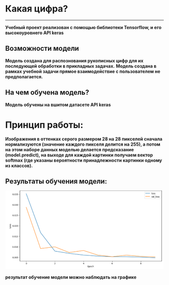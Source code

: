 # Какая цифра?
____
**Учебный  проект реализован с помощью библиотеки Tensorflow, и его высокоуровнего API keras**

## Возможности модели

**Модель создана для распознования рукописных цифр для их последующей обработки в прикладных задачах.**
**Модель создана в рамках учебной задачи прямое взаимодействие с пользователем не предполагается.**

## На чем обучена модель?
**Модель обучены на вшитом датасете API keras**

# Принцип работы:
**Изображения в оттенках серого размером 28 на 28 пикселей сначала нормализуются (значение каждого пикселя делится на 255), а потом на этом наборе данных моделью делается предсказание (model.predict), на выходе для каждой картинки получаем вектор softmax (где указаны вероятности принадлежности картинки одному из классов).**

## Результаты обучения модели:

![logo](https://github.com/IlyaBolkisev/software_engineering/blob/main/%D0%B3%D1%80%D0%B0%D1%84%D0%B8%D0%BA%20%D0%BE%D0%B1%D1%83%D1%87%D0%B5%D0%BD%D0%BD%D0%BE%D0%B9%20%D0%BC%D0%BE%D0%B4%D0%B5%D0%BB%D0%B8.png)

**результат обучение модели можно наблюдать на графике**
